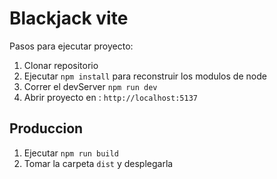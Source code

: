 
# Blackjack vite

Pasos para ejecutar proyecto:

1. Clonar repositorio
2. Ejecutar ``npm install`` para reconstruir los modulos de node
3. Correr el devServer ``npm run dev``
4. Abrir proyecto en : ``http://localhost:5137``

## Produccion

1. Ejecutar ``npm run build``
2. Tomar la carpeta ``dist`` y desplegarla
